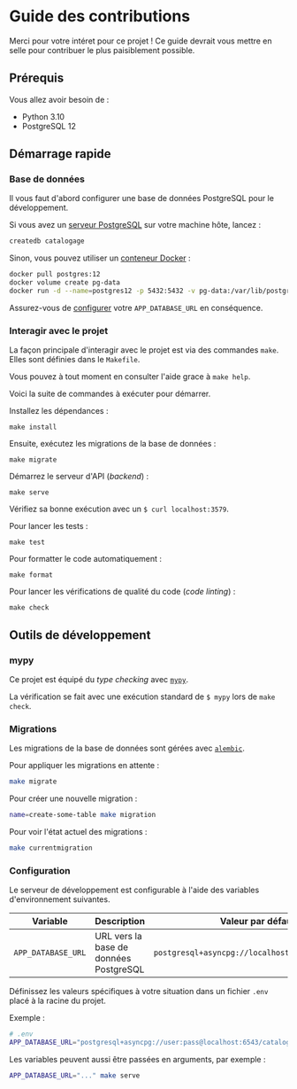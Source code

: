 # Guide des contributions

Merci pour votre intéret pour ce projet ! Ce guide devrait vous mettre en selle pour contribuer le plus paisiblement possible.

## Prérequis

Vous allez avoir besoin de :

- Python 3.10
- PostgreSQL 12

## Démarrage rapide

### Base de données

Il vous faut d'abord configurer une base de données PostgreSQL pour le développement.

Si vous avez un [serveur PostgreSQL](https://www.postgresql.org/download/linux/) sur votre machine hôte, lancez :

```bash
createdb catalogage
```

Sinon, vous pouvez utiliser un [conteneur Docker](https://linuxiac.com/postgresql-docker/) :

```bash
docker pull postgres:12
docker volume create pg-data
docker run -d --name=postgres12 -p 5432:5432 -v pg-data:/var/lib/postgresql/data -e POSTGRES_PASSWORD=[mdp] postgres:12
```

Assurez-vous de [configurer](#configuration) votre `APP_DATABASE_URL` en conséquence.

### Interagir avec le projet

La façon principale d'interagir avec le projet est via des commandes `make`. Elles sont définies dans le `Makefile`.

Vous pouvez à tout moment en consulter l'aide grace à `make help`.

Voici la suite de commandes à exécuter pour démarrer.

Installez les dépendances :

```
make install
```

Ensuite, exécutez les migrations de la base de données :

```
make migrate
```

Démarrez le serveur d'API (_backend_) :

```
make serve
```

Vérifiez sa bonne exécution avec un `$ curl localhost:3579`.

Pour lancer les tests :

```
make test
```

Pour formatter le code automatiquement :

```
make format
```

Pour lancer les vérifications de qualité du code (_code linting_) :

```
make check
```

## Outils de développement

### mypy

Ce projet est équipé du _type checking_ avec [`mypy`](https://mypy.readthedocs.io).

La vérification se fait avec une exécution standard de `$ mypy` lors de `make check`.

### Migrations

Les migrations de la base de données sont gérées avec [`alembic`](https://alembic.sqlalchemy.org/en/latest/).

Pour appliquer les migrations en attente :

```bash
make migrate
```

Pour créer une nouvelle migration :

```bash
name=create-some-table make migration
```

Pour voir l'état actuel des migrations :

```bash
make currentmigration
```

### Configuration

Le serveur de développement est configurable à l'aide des variables d'environnement suivantes.

| Variable | Description | Valeur par défaut |
|---|---|---|
| `APP_DATABASE_URL` | URL vers la base de données PostgreSQL | `postgresql+asyncpg://localhost:5432/catalogage` |

Définissez les valeurs spécifiques à votre situation dans un fichier `.env` placé à la racine du projet.

Exemple :

```bash
# .env
APP_DATABASE_URL="postgresql+asyncpg://user:pass@localhost:6543/catalogage"
```

Les variables peuvent aussi être passées en arguments, par exemple :

```bash
APP_DATABASE_URL="..." make serve
```
